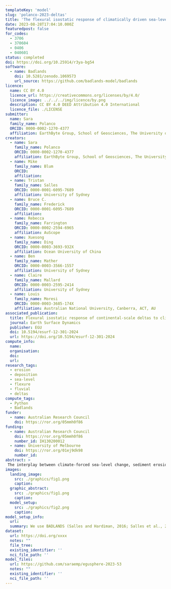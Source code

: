 ```yaml
---
templateKey: 'model'
slug: 'polanco-2023-deltas'
title: 'The flexural isostatic response of climatically driven sea-level changes  on continental-scale deltas'
date: 2023-08-28T17:04:10.000Z
featuredpost: false
for_codes:
  - 3706
  - 370604
  - 0406
  - 040601
status: completed
doi: https://doi.org/10.25914/r3ya-bg54
software:
  - name: Badlands
    doi: 10.5281/zenodo.1069573
    url_source: https://github.com/badlands-model/badlands
licence:
  name: CC BY 4.0
  licence_url: https://creativecommons.org/licenses/by/4.0/
  licence_image: ../../../img/licence/by.png
  description: CC BY 4.0 DEED Attribution 4.0 International
  licence_file: ./LICENSE
submitter:
  name: Sara
  family_name: Polanco
  ORCID: 0000-0002-1270-4377
  affiliation: EarthByte Group, School of Geosciences, The University of Sydney
creators:
  - name: Sara
    family_name: Polanco
    ORCID: 0000-0002-1270-4377
    affiliation: EarthByte Group, School of Geosciences, The University of Sydney
  - name: Mike
    family_name: Blum
    ORCID:
    affiliation:
  - name: Tristan
    family_name: Salles
    ORCID: 0000-0001-6095-7689
    affiliation: University of Sydney
  - name: Bruce C.
    family_name: Frederick
    ORCID: 0000-0001-6095-7689
    affiliation:
  - name: Rebecca
    family_name: Farrington
    ORCID: 0000-0002-2594-6965
    affiliation: AuScope
  - name: Xuesong
    family_name: Ding
    ORCID: 0000-0003-3693-932X
    affiliation: Ocean University of China
  - name: Ben
    family_name: Mather
    ORCID: 0000-0003-3566-1557
    affiliation: University of Sydney
  - name: Claire
    family_name: Mallard
    ORCID: 0000-0003-2595-2414
    affiliation: University of Sydney
  - name: Louis
    family_name: Moresi
    ORCID: 0000-0003-3685-174X
    affiliation: Australian National University, Canberra, ACT, AU
associated_publication:
  title: Flexural isostatic response of continental-scale deltas to climatically driven sea level changes
  journal: Earth Surface Dynamics
  publisher: EGU
  doi: 10.5194/esurf-12-301-2024
  url: https://doi.org/10.5194/esurf-12-301-2024
compute_info:
  name:
  organisation:
  doi:
  url:
research_tags:
  - erosion
  - deposition
  - sea-level
  - flexure
  - fluvial
  - deltas
compute_tags:
  - Python
  - Badlands
funder:
  - name: Australian Research Council
    doi: https://ror.org/05mmh0f86
funding:
  - name: Australian Research Council
    doi: https://ror.org/05mmh0f86
    number_id: IH130200012
  - name: University of Melbourne
    doi: https://ror.org/01ej9dk98
    number_id:
abstract: >
 The interplay between climate-forced sea-level change, sediment erosion and deposition, and flexural adjustments in deep time on passive margin deltas remains poorly understood. We performed a series of conceptual simulations to investigate flexural isostatic responses to high-frequency fluctuations in water and sediment load associated with climatically driven sea-level changes. We model a large drainage basin that discharges to a continental margin to generate a deltaic depocenter, then prescribe synthetic and climatic-driven sea-level curves of different frequencies to assess flexural response. Results show that flexural isostatic adjustments are bidirectional over 100-1000 kyr timescales and are in sync with the magnitude, frequency, and direction of sea-level fluctuations, and that isostatic adjustments play an important role in driving along-strike and cross-shelf river-mouth migration and sediment accumulation. Our findings demonstrate that climate-forced sea-level changes produce a feedback mechanism that results in self-sustaining creation of accommodation into which sediment is deposited and plays a major role in delta morphology and stratigraphic architecture.
images:
  landing_image:
    src: ./graphics/fig1.png
    caption:
  graphic_abstract:
    src: ./graphics/fig1.png
    caption:
  model_setup:
    src: ./graphics/fig2.png
    caption:
model_setup_info:
  url:
  summary: We use BADLANDS (Salles and Hardiman, 2016; Salles et al., 2018) to explore how the interplay between climate-forced sea-level change, erosion/deposition and flexural adjustments in deep time can impact the morphology, architecture and stratigraphic evolution of continental scale deltaic depocenters. BADLANDS links landscape and basin dynamics through simulation of erosion, landscape evolution, and sedimentation. The flexural isostatic response of changes in water and sediment load is calculated using a two-way coupling between BADLANDS and gFlex. The initial configuration of the modeling domain resembles the topography of a natural source-to-sink system with 3400 m elevation in the headwaters, a length of 4500 km, a downstream-decreasing fluvial channel slope, and successive inflections in gradient associated with the coastal-plain to continental shelf and shelf to slope transitions. S1). To ensure that our simulated drainage basin produces a point-source for sediment input to the marine domain we imposed a longitudinal topographic low in the middle of the model. The three-dimensional spatial mesh size and temporal resolution were chosen to adequately reproduce the first-order geomorphological and architectural evolution of deltaic systems. Details about boundary conditions and input parameters used in modeling simulations can be found in Table 1 of Polanco, et al., 2022, and the data repository.
dataset:
  url: https://doi.org/xxxx
  notes: ""
  file_tree:
  existing_identifier: ''
  nci_file_path: ''
model_files:
  url: https://github.com/saraemp/egusphere-2023-53
  notes: ""
  existing_identifier: ''
  nci_file_path: ''
---
```

